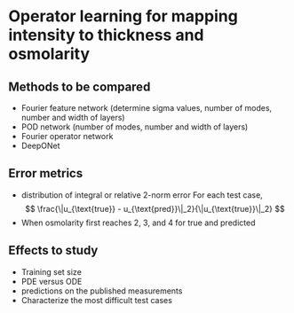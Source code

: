 # Operator learning for mapping intensity to thickness and osmolarity

## Methods to be compared

* Fourier feature network (determine sigma values, number of modes, number and width of layers)
* POD network (number of modes, number and width of layers)
* Fourier operator network
* DeepONet

## Error metrics

* distribution of integral or relative 2-norm error
  For each test case, 
$$
\frac{\|u_{\text{true}} - u_{\text{pred}}\|_2}{\|u_{\text{true}}\|_2}
$$
* When osmolarity first reaches 2, 3, and 4 for true and predicted

## Effects to study

* Training set size
* PDE versus ODE
* predictions on the published measurements
* Characterize the most difficult test cases



